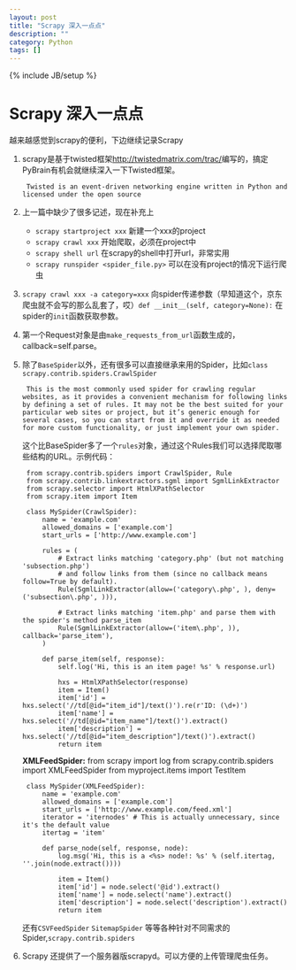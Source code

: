 ```yaml
---
layout: post
title: "Scrapy 深入一点点"
description: ""
category: Python
tags: []
---
```

{% include JB/setup %}
# Scrapy 深入一点点
越来越感觉到scrapy的便利，下边继续记录Scrapy

1. scrapy是基于twisted框架<http://twistedmatrix.com/trac/>编写的，搞定PyBrain有机会就继续深入一下Twisted框架。

		Twisted is an event-driven networking engine written in Python and licensed under the open source
	
1. 上一篇中缺少了很多记述，现在补充上
	
	* `scrapy startproject xxx` 新建一个xxx的project
	* `scrapy crawl xxx` 开始爬取，必须在project中
	* `scrapy shell url` 在scrapy的shell中打开url，非常实用
	* `scrapy runspider <spider_file.py>` 可以在没有project的情况下运行爬虫

1. `scrapy crawl xxx -a category=xxx` 向spider传递参数（早知道这个，京东爬虫就不会写的那么乱套了，哎）`def __init__(self, category=None):` 在spider的`init`函数获取参数。

1. 第一个Request对象是由`make_requests_from_url`函数生成的，callback=self.parse。

1. 除了`BaseSpider`以外，还有很多可以直接继承来用的Spider，比如`class scrapy.contrib.spiders.CrawlSpider` 

		This is the most commonly used spider for crawling regular websites, as it provides a convenient mechanism for following links by defining a set of rules. It may not be the best suited for your particular web sites or project, but it’s generic enough for several cases, so you can start from it and override it as needed for more custom functionality, or just implement your own spider.
	
	这个比BaseSpider多了一个`rules`对象，通过这个Rules我们可以选择爬取哪些结构的URL。示例代码：

		from scrapy.contrib.spiders import CrawlSpider, Rule
		from scrapy.contrib.linkextractors.sgml import SgmlLinkExtractor
		from scrapy.selector import HtmlXPathSelector
		from scrapy.item import Item
		
		class MySpider(CrawlSpider):
		    name = 'example.com'
		    allowed_domains = ['example.com']
		    start_urls = ['http://www.example.com']
		
		    rules = (
		        # Extract links matching 'category.php' (but not matching 'subsection.php')
		        # and follow links from them (since no callback means follow=True by default).
		        Rule(SgmlLinkExtractor(allow=('category\.php', ), deny=('subsection\.php', ))),
		
		        # Extract links matching 'item.php' and parse them with the spider's method parse_item
		        Rule(SgmlLinkExtractor(allow=('item\.php', )), callback='parse_item'),
		    )
		
		    def parse_item(self, response):
		        self.log('Hi, this is an item page! %s' % response.url)
		
		        hxs = HtmlXPathSelector(response)
		        item = Item()
		        item['id'] = hxs.select('//td[@id="item_id"]/text()').re(r'ID: (\d+)')
		        item['name'] = hxs.select('//td[@id="item_name"]/text()').extract()
		        item['description'] = hxs.select('//td[@id="item_description"]/text()').extract()
		        return item

	__XMLFeedSpider:__
		from scrapy import log
		from scrapy.contrib.spiders import XMLFeedSpider
		from myproject.items import TestItem
		
		class MySpider(XMLFeedSpider):
		    name = 'example.com'
		    allowed_domains = ['example.com']
		    start_urls = ['http://www.example.com/feed.xml']
		    iterator = 'iternodes' # This is actually unnecessary, since it's the default value
		    itertag = 'item'
		
		    def parse_node(self, response, node):
		        log.msg('Hi, this is a <%s> node!: %s' % (self.itertag, ''.join(node.extract())))
		
		        item = Item()
		        item['id'] = node.select('@id').extract()
		        item['name'] = node.select('name').extract()
		        item['description'] = node.select('description').extract()
		        return item

	还有`CSVFeedSpider` `SitemapSpider` 等等各种针对不同需求的Spider,`scrapy.contrib.spiders`

1. Scrapy 还提供了一个服务器版scrapyd。可以方便的上传管理爬虫任务。
	



